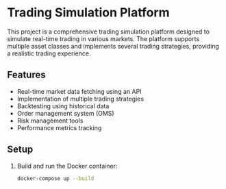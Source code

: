 # Trading Simulation Platform

This project is a comprehensive trading simulation platform designed to simulate real-time trading in various markets. The platform supports multiple asset classes and implements several trading strategies, providing a realistic trading experience.

## Features

- Real-time market data fetching using an API
- Implementation of multiple trading strategies
- Backtesting using historical data
- Order management system (OMS)
- Risk management tools
- Performance metrics tracking

## Setup

1. Build and run the Docker container:
   ```bash
   docker-compose up --build
